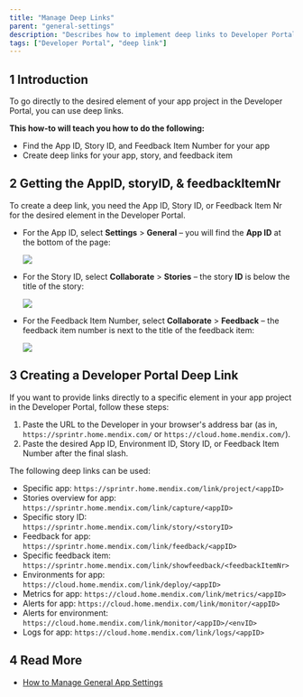 ```yaml
---
title: "Manage Deep Links"
parent: "general-settings"
description: "Describes how to implement deep links to Developer Portal pages."
tags: ["Developer Portal", "deep link"]
---
```


## 1 Introduction

To go directly to the desired element of your app project in the Developer Portal, you can use deep links.

**This how-to will teach you how to do the following:**

* Find the App ID, Story ID, and Feedback Item Number for your app
* Create deep links for your app, story, and feedback item

## 2 Getting the AppID, storyID, & feedbackItemNr

To create a deep link, you need the App ID, Story ID, or Feedback Item Nr for the desired element in the Developer Portal.

*  For the App ID, select **Settings** > **General** – you will find the **App ID** at the bottom of the page:

	![](attachments/app-id.png)

*  For the Story ID, select **Collaborate** > **Stories** – the story **ID** is below the title of the story:

	![](attachments/story-id.png)

*  For the Feedback Item Number, select **Collaborate** > **Feedback** – the feedback item number is next to the title of the feedback item:

	![](attachments/feedback-nr.png)

## 3 Creating a Developer Portal Deep Link

If you want to provide links directly to a specific element in your app project in the Developer Portal, follow these steps:

1. Paste the URL to the Developer in your browser's address bar (as in, `https://sprintr.home.mendix.com/` or `https://cloud.home.mendix.com/`).
2. Paste the desired App ID, Environment ID, Story ID, or Feedback Item Number after the final slash.

The following deep links can be used:

* Specific app: `https://sprintr.home.mendix.com/link/project/<appID>`
* Stories overview for app: `https://sprintr.home.mendix.com/link/capture/<appID>`
* Specific story ID: `https://sprintr.home.mendix.com/link/story/<storyID>`
* Feedback for app: `https://sprintr.home.mendix.com/link/feedback/<appID>`
* Specific feedback item: `https://sprintr.home.mendix.com/link/showfeedback/<feedbackItemNr>`
* Environments for app: `https://cloud.home.mendix.com/link/deploy/<appID>`
* Metrics for app: `https://cloud.home.mendix.com/link/metrics/<appID>`
* Alerts for app: `https://cloud.home.mendix.com/link/monitor/<appID>`
* Alerts for environment: `https://cloud.home.mendix.com/link/monitor/<appID>/<envID>`
* Logs for app: `https://cloud.home.mendix.com/link/logs/<appID>`

## 4 Read More

* [How to Manage General App Settings](general-settings)
